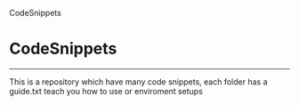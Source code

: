 CodeSnippets

CodeSnippets
============

* * *

This is a repository which have many code snippets, each folder has a guide.txt teach you how to use or enviroment setups
